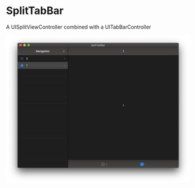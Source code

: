 # SplitTabBar

A UISplitViewController combined with a UITabBarController

![macOS screenshot](Example/macos.png)
